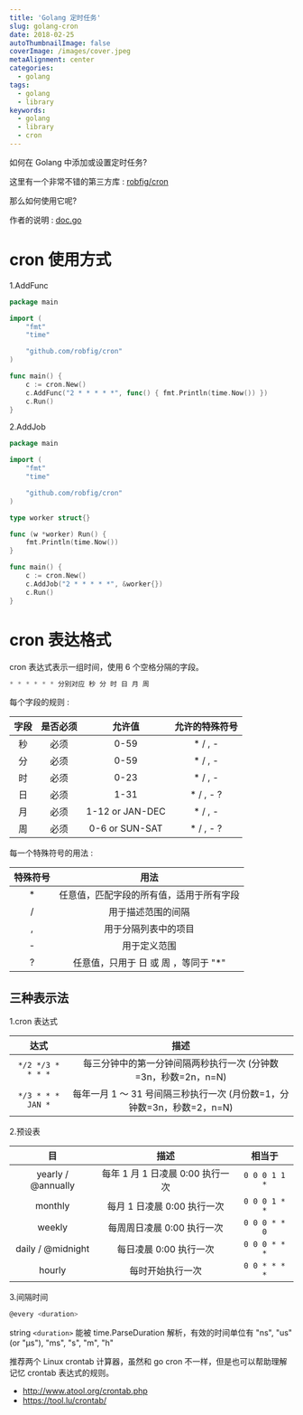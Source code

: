 ```yaml
---
title: 'Golang 定时任务'
slug: golang-cron
date: 2018-02-25
autoThumbnailImage: false
coverImage: /images/cover.jpeg
metaAlignment: center
categories:
  - golang
tags:
  - golang
  - library
keywords:
  - golang
  - library
  - cron
---
```


如何在 Golang 中添加或设置定时任务?

<!--more-->

这里有一个非常不错的第三方库 : [robfig/cron](https://github.com/robfig/cron)

那么如何使用它呢?

作者的说明 : [doc.go](https://github.com/robfig/cron/blob/master/doc.go)

# cron 使用方式

1.AddFunc

```go
package main

import (
    "fmt"
    "time"

    "github.com/robfig/cron"
)

func main() {
    c := cron.New()
    c.AddFunc("2 * * * * *", func() { fmt.Println(time.Now()) })
    c.Run()
}
```

2.AddJob

```go
package main

import (
    "fmt"
    "time"

    "github.com/robfig/cron"
)

type worker struct{}

func (w *worker) Run() {
    fmt.Println(time.Now())
}

func main() {
    c := cron.New()
    c.AddJob("2 * * * * *", &worker{})
    c.Run()
}
```

# cron 表达格式

cron 表达式表示一组时间，使用 6 个空格分隔的字段。

```go
* * * * * * 分别对应 秒 分 时 日 月 周
```

每个字段的规则 :

| 字段 | 是否必须 |     允许值      | 允许的特殊符号 |
| :--: | :------: | :-------------: | :------------: |
|  秒  |   必须   |      0-59       |    \* / , -    |
|  分  |   必须   |      0-59       |    \* / , -    |
|  时  |   必须   |      0-23       |    \* / , -    |
|  日  |   必须   |      1-31       |   \* / , - ?   |
|  月  |   必须   | 1-12 or JAN-DEC |    \* / , -    |
|  周  |   必须   | 0-6 or SUN-SAT  |   \* / , - ?   |

每一个特殊符号的用法 :

| 特殊符号 |                   用法                   |
| :------: | :--------------------------------------: |
|    \*    | 任意值，匹配字段的所有值，适用于所有字段 |
|    /     |            用于描述范围的间隔            |
|    ,     |           用于分隔列表中的项目           |
|    -     |               用于定义范围               |
|    ?     |  任意值，只用于 日 或 周 ，等同于 "\*"   |

## 三种表示法

1.cron 表达式

|       达式        |                                  描述                                  |
| :---------------: | :--------------------------------------------------------------------: |
| `*/2 */3 * * * *` |     每三分钟中的第一分钟间隔两秒执行一次 (分钟数=3n，秒数=2n，n=N)     |
| `*/3 * * * JAN *` | 每年一月 1 ～ 31 号间隔三秒执行一次 (月份数=1，分钟数=3n，秒数=2，n=N) |

2.预设表

|         目         |               描述               |    相当于     |
| :----------------: | :------------------------------: | :-----------: |
| yearly / @annually | 每年 1 月 1 日凌晨 0:00 执行一次 | `0 0 0 1 1 *` |
|      monthly       |   每月 1 日凌晨 0:00 执行一次    | `0 0 0 1 * *` |
|       weekly       |    每周周日凌晨 0:00 执行一次    | `0 0 0 * * 0` |
| daily / @midnight  |      每日凌晨 0:00 执行一次      | `0 0 0 * * *` |
|       hourly       |         每时开始执行一次         | `0 0 * * * *` |

3.间隔时间

```go
@every <duration>
```

string `<duration>` 能被 time.ParseDuration 解析，有效的时间单位有 "ns", "us" (or "µs"), "ms", "s", "m", "h"

推荐两个 Linux crontab 计算器，虽然和 go cron 不一样，但是也可以帮助理解记忆 crontab 表达式的规则。

- http://www.atool.org/crontab.php
- https://tool.lu/crontab/
